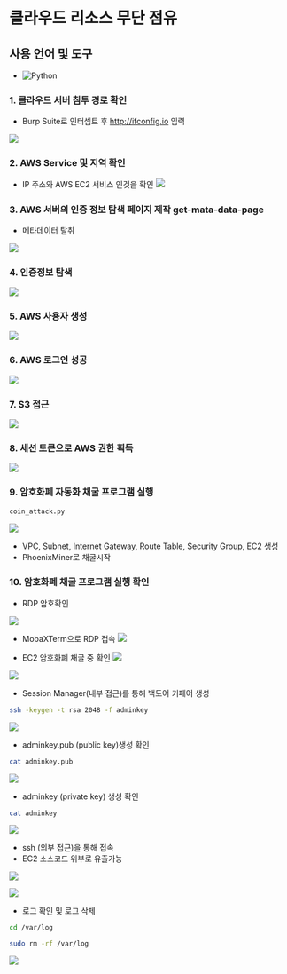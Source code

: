 # 클라우드 리소스 무단 점유

## 사용 언어 및 도구

- ![Python](https://img.shields.io/badge/python-3.8%2B-blue)



### 1. 클라우드 서버 침투 경로 확인
- Burp Suite로 인터셉트 후 http://ifconfig.io 입력

![](https://velog.velcdn.com/images/wearetheone/post/bd75d44d-38ed-4042-bad4-5f57414da2f6/image.png)

  
### 2. AWS Service 및 지역 확인
- IP 주소와 AWS EC2 서비스 인것을 확인
![](https://velog.velcdn.com/images/wearetheone/post/6fa7a1f1-cd97-43b7-a783-f32dc8c58946/image.png)



### 3. AWS 서버의 인증 정보 탐색 페이지 제작 get-mata-data-page
- 메타데이터 탈취 

![](https://velog.velcdn.com/images/wearetheone/post/dbf3e0f6-a825-43b9-812c-d45897ae78c6/image.png)

### 4. 인증정보 탐색

![](https://velog.velcdn.com/images/wearetheone/post/da0446f4-c44d-44f9-949c-48f6bc8778e0/image.png)

### 5. AWS 사용자 생성

![](https://velog.velcdn.com/images/wearetheone/post/ad7c58eb-bc47-467e-bd1e-79f5f45dc5de/image.png)

### 6. AWS 로그인 성공

![](https://velog.velcdn.com/images/wearetheone/post/f4ec373e-9786-4241-98eb-44d16302c3d8/image.png)

### 7. S3 접근

![](https://velog.velcdn.com/images/wearetheone/post/b7983386-226d-4e1d-b3c8-f8782d4a9b14/image.png)

### 8. 세션 토큰으로 AWS 권한 획득

![](https://velog.velcdn.com/images/wearetheone/post/360ab93d-138b-44a1-9dd4-e4311b971504/image.png)

### 9. 암호화폐 자동화 채굴 프로그램 실행

```bash
coin_attack.py
```

![](https://velog.velcdn.com/images/wearetheone/post/996a5e26-81a8-4ef6-b167-f685ca682507/image.png)

- VPC, Subnet, Internet Gateway, Route Table, Security Group, EC2 생성
- PhoenixMiner로 채굴시작





### 10. 암호화폐 채굴 프로그램 실행 확인 

- RDP 암호확인

![](https://velog.velcdn.com/images/wearetheone/post/4d15945d-c1dc-4cec-a16c-1852ff00b2d0/image.png)



- MobaXTerm으로 RDP 접속
![](https://velog.velcdn.com/images/wearetheone/post/2bf1cef7-6cfd-49c4-b7ae-81ee55d53ee6/image.png)

- EC2 암호화폐 채굴 중 확인
![](https://velog.velcdn.com/images/wearetheone/post/29669f5c-494b-48a3-b954-19cfa42f690b/image.png)

![](https://velog.velcdn.com/images/wearetheone/post/f02860e3-ba40-438b-b81f-5599e073844d/image.png)

- Session Manager(내부 접근)를 통해 백도어 키페어 생성

```bash
ssh -keygen -t rsa 2048 -f adminkey
```
![](https://velog.velcdn.com/images/wearetheone/post/c4b93986-c1e0-4bfd-b7fc-c43c883a9a9b/image.png)

- adminkey.pub (public key)생성 확인

```bash
cat adminkey.pub
```
![](https://velog.velcdn.com/images/wearetheone/post/cfed606d-b3eb-4572-af78-2df241ad7b4d/image.png)

- adminkey (private key) 생성 확인

```bash
cat adminkey
```
![](https://velog.velcdn.com/images/wearetheone/post/4258f01b-4b32-42f6-b6b1-46634cbc1d8d/image.png)

- ssh (외부 접근)을 통해 접속
- EC2 소스코드 위부로 유출가능

![](https://velog.velcdn.com/images/wearetheone/post/5c67c0ba-2617-4df9-a54e-109529c78ecc/image.png)

![](https://velog.velcdn.com/images/wearetheone/post/c8453306-8799-45cf-846b-88d36e53923f/image.png)

- 로그 확인 및 로그 삭제

```bash
cd /var/log
```

```bash
sudo rm -rf /var/log
```


![](https://velog.velcdn.com/images/wearetheone/post/7c7766dd-8d43-4dfc-80db-119c906e3ac6/image.png)



  
